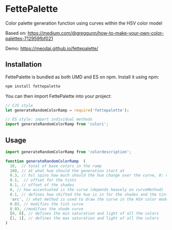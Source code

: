 # FettePalette

Color palette generation function using curves within the HSV color model

Based on: https://medium.com/@greggunn/how-to-make-your-own-color-palettes-712959fbf021

Demo: https://meodai.github.io/fettepalette/

## Installation

FettePalette is bundled as both UMD and ES on npm. Install it using npm:

```js
npm install fettepalette
```

You can then import FettePalette into your project:

```js
// CJS style
let generateRandomColorRamp = require('fettepalette');

// ES style: import individual methods
import generateRandomColorRamp from 'culori';
```

## Usage

```js
import generateRandomColorRamp from 'colordescription';

function generateRandomColorRamp  (
  10,  // total of base colors in the ramp
  180, // at what hue should the generation start at
  0.3, // hsl spins how much should the hue change over the curve, 0: not at all, 1: one full rainbow
  0.1,  // offset for the tints
  0.1, // offset of the shades
  0, // how accentuated is the curve (depends heavely on curveMethod)
  0.1, // defines how shifted the hue is in for the shades and the tints
  'arc', // what method is used to draw the curve in the HSV color model 
  0.03, // modifies the tint curve
  0.03, //modifies the shade curve
  [0, 0], // defines the min saturation and light of all the colors
  [1, 1], // defines the max saturation and light of all the colors
)
```
